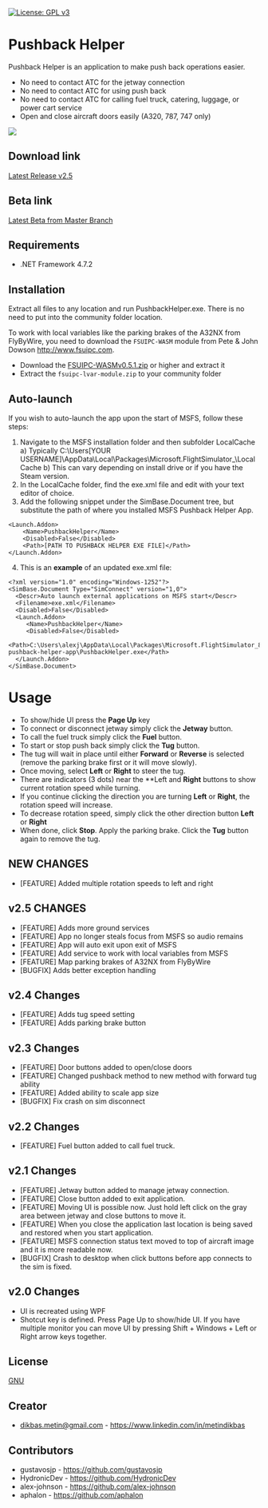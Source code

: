 [![License: GPL v3](https://img.shields.io/badge/License-GPLv3-blue.svg)](https://www.gnu.org/licenses/gpl-3.0)

# Pushback Helper

Pushback Helper is an application to make push back operations easier.

- No need to contact ATC for the jetway connection
- No need to contact ATC for using push back
- No need to contact ATC for calling fuel truck, catering, luggage, or power cart service
- Open and close aircraft doors easily (A320, 787, 747 only)

<img src="https://user-images.githubusercontent.com/18532405/104063638-7bf79980-51ca-11eb-8163-113abfc6895b.png"/>

## Download link
[Latest Release v2.5](https://github.com/metindikbas/msfs-pushback-helper-app/releases/download/v2.5/msfs-pushback-helper-app-v2.5.zip)

## Beta link
[Latest Beta from Master Branch](https://github.com/metindikbas/msfs-pushback-helper-app/releases/download/beta/MSFS-Pushback-Helper-App-beta.zip)

## Requirements
- .NET Framework 4.7.2

## Installation
Extract all files to any location and run PushbackHelper.exe. There is no need to put into the community folder location.

To work with local variables like the parking brakes of the A32NX from FlyByWire, you need to download the `FSUIPC-WASM` module from 
Pete & John Dowson http://www.fsuipc.com. 

- Download the [FSUIPC-WASMv0.5.1.zip](http://www.fsuipc.com/download/FSUIPC-WASMv0.5.1.zip) or higher and extract it
- Extract the `fsuipc-lvar-module.zip` to your community folder

## Auto-launch
If you wish to auto-launch the app upon the start of MSFS, follow these steps:
1) Navigate to the MSFS installation folder and then subfolder LocalCache
    a) Typically C:\Users\[YOUR USERNAME]\AppData\Local\Packages\Microsoft.FlightSimulator_<RANDOMLETTERS>\LocalCache
    b) This can vary depending on install drive or if you have the Steam version.
2) In the LocalCache folder, find the exe.xml file and edit with your text editor of choice.
3) Add the following snippet under the SimBase.Document tree, but substitute the path of where you installed MSFS Pushback Helper App.

```
<Launch.Addon>
    <Name>PushbackHelper</Name>
    <Disabled>False</Disabled>
    <Path>[PATH TO PUSHBACK HELPER EXE FILE]</Path>
</Launch.Addon>
```

4) This is an **example** of an updated exe.xml file:

```
<?xml version="1.0" encoding="Windows-1252"?>
<SimBase.Document Type="SimConnect" version="1,0">
  <Descr>Auto launch external applications on MSFS start</Descr>
  <Filename>exe.xml</Filename>
  <Disabled>False</Disabled>
  <Launch.Addon>
     <Name>PushbackHelper</Name>
     <Disabled>False</Disabled>
     <Path>C:\Users\alexj\AppData\Local\Packages\Microsoft.FlightSimulator_8wekyb3d8bbwe\LocalCache\Packages\community\msfs-pushback-helper-app\PushbackHelper.exe</Path>
  </Launch.Addon>
</SimBase.Document>
```

# Usage
- To show/hide UI press the **Page Up** key
- To connect or disconnect jetway simply click the **Jetway** button.
- To call the fuel truck simply click the **Fuel** button.
- To start or stop push back simply click the **Tug** button.
- The tug will wait in place until either **Forward** or **Reverse** is selected (remove the parking brake first or it will move slowly).
- Once moving, select **Left** or **Right** to steer the tug.
- There are indicators (3 dots) near the **Left and **Right** buttons to show current rotation speed while turning.
- If you continue clicking the direction you are turning **Left** or **Right**, the rotation speed will increase.
- To decrease rotation speed, simply click the other direction button **Left** or **Right**
- When done, click **Stop**. Apply the parking brake. Click the **Tug** button again to remove the tug.

## NEW CHANGES
- [FEATURE] Added multiple rotation speeds to left and right

## v2.5 CHANGES
- [FEATURE] Adds more ground services
- [FEATURE] App no longer steals focus from MSFS so audio remains
- [FEATURE] App will auto exit upon exit of MSFS
- [FEATURE] Add service to work with local variables from MSFS
- [FEATURE] Map parking brakes of A32NX from FlyByWire
- [BUGFIX] Adds better exception handling

## v2.4 Changes
- [FEATURE] Adds tug speed setting
- [FEATURE] Adds parking brake button

## v2.3 Changes
- [FEATURE] Door buttons added to open/close doors
- [FEATURE] Changed pushback method to new method with forward tug ability
- [FEATURE] Added ability to scale app size
- [BUGFIX] Fix crash on sim disconnect

## v2.2 Changes
- [FEATURE] Fuel button added to call fuel truck.

## v2.1 Changes
- [FEATURE] Jetway button added to manage jetway connection.
- [FEATURE] Close button added to exit application.
- [FEATURE] Moving UI is possible now. Just hold left click on the gray area between jetway and close buttons to move it.
- [FEATURE] When you close the application last location is being saved and restored when you start application.
- [FEATURE] MSFS connection status text moved to top of aircraft image and it is more readable now. 
- [BUGFIX] Crash to desktop when click buttons before app connects to the sim is fixed.

## v2.0 Changes
- UI is recreated using WPF
- Shotcut key is defined. Press  Page Up to show/hide UI. If you have multiple monitor you can move UI by pressing Shift + Windows + Left or Right arrow keys together.

## License
[GNU](https://www.gnu.org/licenses/gpl-3.0.en.html)

## Creator
- dikbas.metin@gmail.com - https://www.linkedin.com/in/metindikbas

## Contributors
- gustavosjp - https://github.com/gustavosjp
- HydronicDev - https://github.com/HydronicDev
- alex-johnson - https://github.com/alex-johnson
- aphalon - https://github.com/aphalon